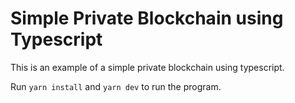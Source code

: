 # Simple Private Blockchain using Typescript
This is an example of a simple private blockchain using typescript.

Run `yarn install` and `yarn dev` to run the program.